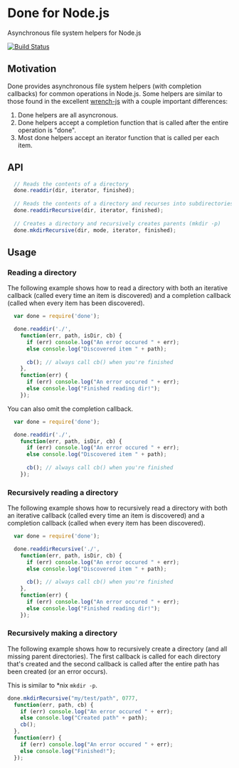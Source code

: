 # Done for Node.js 

Asynchronous file system helpers for Node.js

[![Build Status](https://secure.travis-ci.org/sharpfog/done.png)](http://travis-ci.org/sharpfog/done)

## Motivation

Done provides asynchronous file system helpers (with completion callbacks) for common operations in Node.js. Some helpers are similar to those found in the excellent [wrench-js](https://github.com/ryanmcgrath/wrench-js) with a couple important differences:

1.  Done helpers are all asyncronous.
2.  Done helpers accept a completion function that is called after the entire operation is "done". 
3.  Most done helpers accept an iterator function that is called per each item.

## API
``` js
  // Reads the contents of a directory
  done.readdir(dir, iterator, finished);
  
  // Reads the contents of a directory and recurses into subdirectories
  done.readdirRecursive(dir, iterator, finished);
  
  // Creates a directory and recursively creates parents (mkdir -p)
  done.mkdirRecursive(dir, mode, iterator, finished);
```

## Usage

### Reading a directory

The following example shows how to read a directory with both an iterative callback (called every time an item is discovered) and a completion callback (called when every item has been discovered).

``` js
  var done = require('done');

  done.readdir('./', 
    function(err, path, isDir, cb) {
      if (err) console.log("An error occured " + err);
      else console.log("Discovered item " + path);
        
      cb(); // always call cb() when you're finished
    },
    function(err) {
      if (err) console.log("An error occured " + err);
      else console.log("Finished reading dir!");
    });

```

You can also omit the completion callback.

``` js
  var done = require('done');

  done.readdir('./', 
    function(err, path, isDir, cb) {
      if (err) console.log("An error occured " + err);
      else console.log("Discovered item " + path);
        
      cb(); // always call cb() when you're finished
    });

``` 

### Recursively reading a directory

The following example shows how to recursively read a directory with both an iterative callback (called every time an item is discovered) and a completion callback (called when every item has been discovered).

``` js
  var done = require('done');

  done.readdirRecursive('./', 
    function(err, path, isDir, cb) {
      if (err) console.log("An error occured " + err);
      else console.log("Discovered item " + path);
        
      cb(); // always call cb() when you're finished
    },
    function(err) {
      if (err) console.log("An error occured " + err);
      else console.log("Finished reading dir!");
    });

```

### Recursively making a directory

The following example shows how to recursively create a directory (and all missing parent directories). The first callback is called for each directory that's created and the second callback is called after the entire path has been created (or an error occurs).

This is similar to *nix `mkdir -p`.

``` js
done.mkdirRecursive("my/test/path", 0777, 
  function(err, path, cb) {
    if (err) console.log("An error occured " + err);
    else console.log("Created path" + path);
    cb();
  },
  function(err) {
    if (err) console.log("An error occured " + err);
    else console.log("Finished!");
  });
```
